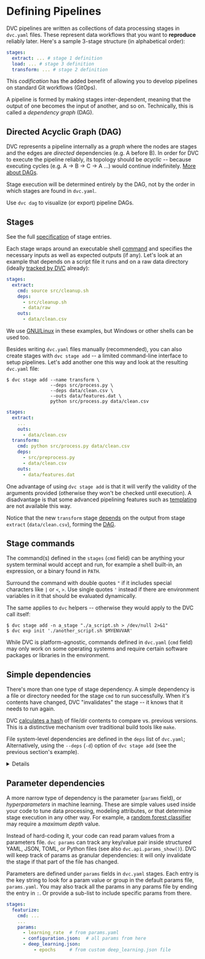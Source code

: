 # Defining Pipelines

DVC pipelines are written as collections of data processing <abbr>stages</abbr>
in `dvc.yaml` files. These represent data workflows that you want to
**reproduce** reliably later. Here's a sample 3-stage structure (in alphabetical
order):

```yaml
stages:
  extract: ... # stage 1 definition
  load: ... # stage 3 definition
  transform: ... # stage 2 definition
```

<admon>

This _codification_ has the added benefit of allowing you to develop pipelines
on standard Git workflows (GitOps).

</admon>

A pipeline is formed by making stages inter-dependent, meaning that the output
of one becomes the input of another, and so on. Technically, this is called a
_dependency graph_ (DAG).

## Directed Acyclic Graph (DAG)

DVC represents a pipeline internally as a _graph_ where the nodes are stages and
the edges are _directed_ dependencies (e.g. A before B). In order for DVC to
execute the pipeline reliably, its topology should be _acyclic_ -- because
executing cycles (e.g. A -> B -> C -> A ...) would continue indefinitely. [More
about DAGs].

<admon type="info">

Stage execution will be determined entirely by the DAG, not by the order in
which stages are found in `dvc.yaml`.

</admon>

Use `dvc dag` to visualize (or export) pipeline DAGs.

[more about dags]: https://en.wikipedia.org/wiki/Directed_acyclic_graph

## Stages

<admon type="tip">

See the full [specification] of stage entries.

[specification]: /doc/user-guide/project-structure/dvcyaml-files#stage-entries

</admon>

Each stage wraps around an executable shell [command](#stage-commands) and
specifies the necessary inputs as well as expected outputs (if any). Let's look
at an example that depends on a script file it runs and on a raw data directory
(ideally [tracked by DVC] already):

```yaml
stages:
  extract:
    cmd: source src/cleanup.sh
    deps:
      - src/cleanup.sh
      - data/raw
    outs:
      - data/clean.csv
```

<admon type="info">

We use [GNU/Linux](https://www.gnu.org/software/software.html) in these
examples, but Windows or other shells can be used too.

</admon>

Besides writing `dvc.yaml` files manually (recommended), you can also create
stages with `dvc stage add` -- a limited command-line interface to setup
pipelines. Let's add another one this way and look at the resulting `dvc.yaml`
file:

```dvc
$ dvc stage add --name transform \
                --deps src/process.py \
                --deps data/clean.csv \
                --outs data/features.dat \
                python src/process.py data/clean.csv
```

```yaml
stages:
  extract:
    ...
    outs:
      - data/clean.csv
  transform:
    cmd: python src/process.py data/clean.csv
    deps:
      - src/preprocess.py
      - data/clean.csv
    outs:
      - data/features.dat
```

<admon type="tip">

One advantage of using `dvc stage add` is that it will verify the validity of
the arguments provided (otherwise they won't be checked until execution). A
disadvantage is that some advanced pipelining features such as [templating] are
not available this way.

[templating]: /doc/user-guide/project-structure/pipelines-files#templating

</admon>

Notice that the new `transform` stage [depends](#simple-dependencies) on the
output from stage `extract` (`data/clean.csv`), forming the
[DAG](directed-acyclic-graph-dag).

[tracked by dvc]: /doc/start/data-management

## Stage commands

The command(s) defined in the `stages` (`cmd` field) can be anything your system
terminal would accept and run, for example a shell built-in, an expression, or a
binary found in `PATH`.

Surround the command with double quotes `"` if it includes special characters
like `|` or `<`, `>`. Use single quotes `'` instead if there are environment
variables in it that should be evaluated dynamically.

The same applies to `dvc` helpers -- otherwise they would apply to the DVC call
itself:

```cli
$ dvc stage add -n a_stage "./a_script.sh > /dev/null 2>&1"
$ dvc exp init './another_script.sh $MYENVVAR'
```

<admon type="warn">

While DVC is platform-agnostic, commands defined in `dvc.yaml` (`cmd` field) may
only work on some operating systems and require certain software packages or
libraries in the environment.

</admon>

## Simple dependencies

There's more than one type of stage dependency. A simple dependency is a file or
directory needed for the stage `cmd` to run successfully. When it's contents
have changed, DVC "invalidates" the stage -- it knows that it needs to run
again.

<admon type="info">

DVC [calculates a hash] of file/dir contents to compare vs. previous versions.
This is a distinctive mechanism over traditional build tools like `make`.

[calculates a hash]:
  /doc/user-guide/project-structure/internal-files#structure-of-the-cache-directory

</admon>

File system-level dependencies are defined in the `deps` list of `dvc.yaml`;
Alternatively, using the `--deps` (`-d`) option of `dvc stage add` (see the
previous section's example).

<details>

### External dependencies: click to learn more.

A less common kind of dependency is a _URL dependency_. Instead of files in a
local disk, you can `dvc import` data from another <abbr>DVC project</abbr> (for
example hosted on GitHub). External dependencies establish relationships between
different projects or systems (see `dvc import-url`).
[Get all the details](/doc/user-guide/external-dependencies).

<admon type="info">

DVC will use special methods to check whether the contents of an URL have
changed for the purpose of stage invalidation.

</admon>

</details>

## Parameter dependencies

A more narrow type of dependency is the parameter (`params` field), or
_hyperparameters_ in machine learning. These are simple values used inside your
code to tune data processing, modeling attributes, or that determine stage
execution in any other way. For example, a [random forest classifier] may
require a _maximum depth_ value.

Instead of hard-coding it, your code can read param values from a parameters
file. `dvc params` can track any key/value pair inside structured YAML, JSON,
TOML, or Python files (see also `dvc.api.params_show()`). DVC will keep track of
params as granular dependencies: it will only invalidate the stage if that part
of the file has changed.

Parameters are defined under `params` fields in `dvc.yaml` stages. Each entry is
the key string to look for a param value or group in the default params file,
`params.yaml`. You may also track all the params in any params file by ending
the entry in `:`. Or provide a sub-list to include specific params from there.

```yaml
stages:
  featurize:
    cmd: ...
    ...
    params:
      - learning_rate  # from params.yaml
      - configuration.json:  # all params from here
      - deep_learning.json:
          - epochs     # from custom deep_learning.json file
```

[random forest classifier]:
  https://medium.com/all-things-ai/in-depth-parameter-tuning-for-random-forest-d67bb7e920d
